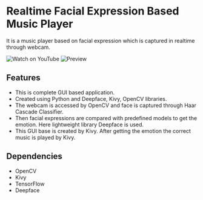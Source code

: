 # Realtime Facial Expression Based Music Player

It is a music player based on facial expression which is captured in realtime through webcam.

![Watch on YouTube](https://youtu.be/26RHzVvECw8)
![Preview](SCREENSHOTS/REBMP.gif)

## Features
-	This is complete GUI based application.
-	Created using Python and Deepface, Kivy, OpenCV libraries.
-	The webcam is accessed by OpenCV and face is captured through Haar Cascade Classifier.
-	Then facial expressions are compared with predefined models to get the emotion. Here lightweight library Deepface is used.
-	This GUI base is created by Kivy. After getting the emotion the correct music is played by Kivy.

## Dependencies
- OpenCV
- Kivy
- TensorFlow
- Deepface

